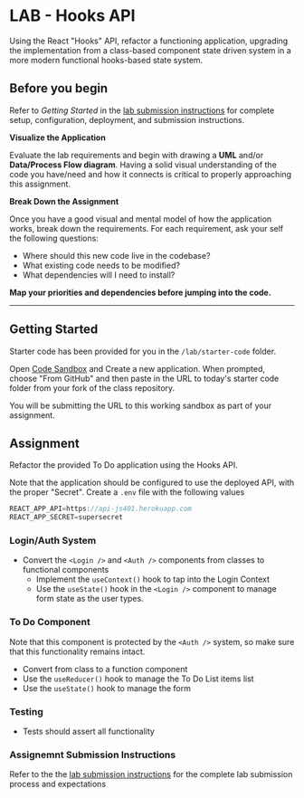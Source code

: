 # LAB - Hooks API

Using the React "Hooks" API, refactor a functioning application, upgrading the implementation from a class-based component state driven system in a more modern functional hooks-based state system.

## Before you begin

Refer to _Getting Started_ in the [lab submission instructions](../../../reference/submission-instructions/labs/README.md) for complete setup, configuration, deployment, and submission instructions.

**Visualize the Application**

Evaluate the lab requirements and begin with drawing a **UML** and/or **Data/Process Flow diagram**. Having a solid visual understanding of the code you have/need and how it connects is critical to properly approaching this assignment.

**Break Down the Assignment**

Once you have a good visual and mental model of how the application works, break down the requirements. For each requirement, ask your self the following questions:

- Where should this new code live in the codebase?
- What existing code needs to be modified?
- What dependencies will I need to install?

**Map your priorities and dependencies before jumping into the code.**

---

## Getting Started

Starter code has been provided for you in the `/lab/starter-code` folder.

Open [Code Sandbox](http://codesandbox.io) and Create a new application. When prompted, choose "From GitHub" and then paste in the URL to today's starter code folder from your fork of the class repository.

You will be submitting the URL to this working sandbox as part of your assignment.

## Assignment

Refactor the provided To Do application using the Hooks API.

Note that the application should be configured to use the deployed API, with the proper "Secret". Create a `.env` file with the following values

```javascript
REACT_APP_API=https://api-js401.herokuapp.com
REACT_APP_SECRET=supersecret
```

### Login/Auth System

- Convert the `<Login />` and `<Auth />` components from classes to functional components
  - Implement the `useContext()` hook to tap into the Login Context
  - Use the `useState()` hook in the `<Login />` component to manage form state as the user types.

### To Do Component

Note that this component is protected by the `<Auth />` system, so make sure that this functionality remains intact.

- Convert from class to a function component
- Use the `useReducer()` hook to manage the To Do List items list
- Use the `useState()` hook to manage the form

### Testing

- Tests should assert all functionality

### Assignemnt Submission Instructions

Refer to the the [lab submission instructions](../../../reference/submission-instructions/labs/README.md) for the complete lab submission process and expectations
